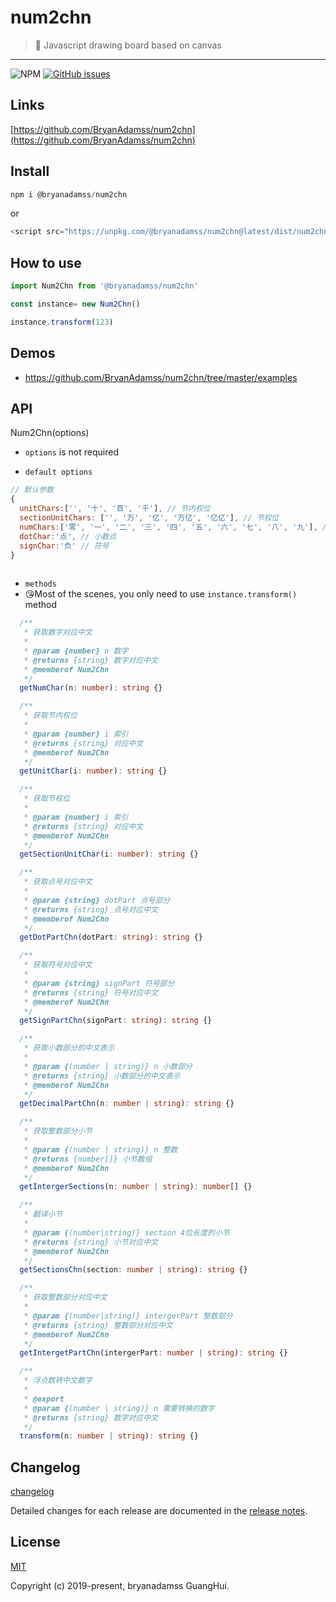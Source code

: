 # num2chn

> 🎨 Javascript drawing board based on canvas

---
![NPM](https://img.shields.io/npm/l/@bryanadamss/num2chn)
[![GitHub issues](https://img.shields.io/github/issues/BryanAdamss/num2chn)](https://github.com/BryanAdamss/num2chn/issues)


## Links

[https://github.com/BryanAdamss/num2chn](https://github.com/BryanAdamss/num2chn)

## Install
```javascript
npm i @bryanadamss/num2chn
```
or
```javascript
<script src="https://unpkg.com/@bryanadamss/num2chn@latest/dist/num2chn.umd.js"></script>
```

## How to use
```javascript
import Num2Chn from '@bryanadamss/num2chn'

const instance= new Num2Chn()

instance.transform(123)
```

## Demos
- https://github.com/BryanAdamss/num2chn/tree/master/examples

## API
Num2Chn(options)
- `options` is not required

- `default options`
```javascript
// 默认参数
{
  unitChars:['', '十', '百', '千'], // 节内权位
  sectionUnitChars: ['', '万', '亿', '万亿', '亿亿'], // 节权位
  numChars:['零', '一', '二', '三', '四', '五', '六', '七', '八', '九'], // 数字映射表
  dotChar:'点', // 小数点
  signChar:'负' // 符号
}
 
```
- `methods`
- 😘Most of the scenes, you only need to use `instance.transform()` method
```typescript
  /**
   * 获取数字对应中文
   *
   * @param {number} n 数字
   * @returns {string} 数字对应中文
   * @memberof Num2Chn
   */
  getNumChar(n: number): string {}

  /**
   * 获取节内权位
   *
   * @param {number} i 索引
   * @returns {string} 对应中文
   * @memberof Num2Chn
   */
  getUnitChar(i: number): string {}

  /**
   * 获取节权位
   *
   * @param {number} i 索引
   * @returns {string} 对应中文
   * @memberof Num2Chn
   */
  getSectionUnitChar(i: number): string {}

  /**
   * 获取点号对应中文
   *
   * @param {string} dotPart 点号部分
   * @returns {string} 点号对应中文
   * @memberof Num2Chn
   */
  getDotPartChn(dotPart: string): string {}

  /**
   * 获取符号对应中文
   *
   * @param {string} signPart 符号部分
   * @returns {string} 符号对应中文
   * @memberof Num2Chn
   */
  getSignPartChn(signPart: string): string {}

  /**
   * 获取小数部分的中文表示
   *
   * @param {(number | string)} n 小数部分
   * @returns {string} 小数部分的中文表示
   * @memberof Num2Chn
   */
  getDecimalPartChn(n: number | string): string {}

  /**
   * 获取整数部分小节
   *
   * @param {(number | string)} n 整数
   * @returns {number[]} 小节数组
   * @memberof Num2Chn
   */
  getIntergerSections(n: number | string): number[] {}

  /**
   * 翻译小节
   *
   * @param {(number|string)} section 4位长度的小节
   * @returns {string} 小节对应中文
   * @memberof Num2Chn
   */
  getSectionsChn(section: number | string): string {}

  /**
   * 获取整数部分对应中文
   *
   * @param {(number|string)} intergerPart 整数部分
   * @returns {string} 整数部分对应中文
   * @memberof Num2Chn
   */
  getIntergetPartChn(intergerPart: number | string): string {}

  /**
   * 浮点数转中文数字
   *
   * @export
   * @param {(number | string)} n 需要转换的数字
   * @returns {string} 数字对应中文
   */
  transform(n: number | string): string {}
```


## Changelog

[changelog](https://github.com/BryanAdamss/num2chn/blob/master/CHANGELOG.md)

Detailed changes for each release are documented in the [release notes](https://github.com/BryanAdamss/num2chn/releases).

## License
[MIT](https://opensource.org/licenses/MIT)

Copyright (c) 2019-present, bryanadamss GuangHui.

